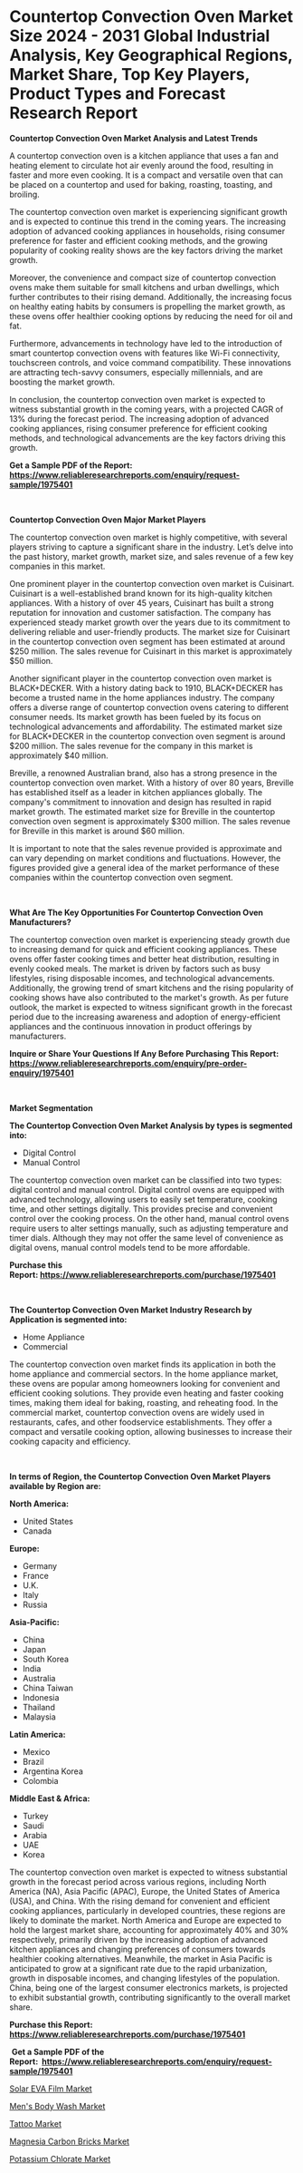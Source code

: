 <p><h1>Countertop Convection Oven Market Size 2024 - 2031 Global Industrial Analysis, Key Geographical Regions, Market Share, Top Key Players, Product Types and Forecast Research Report</h1></p><p><strong>Countertop Convection Oven Market Analysis and Latest Trends</strong></p>
<p><p>A countertop convection oven is a kitchen appliance that uses a fan and heating element to circulate hot air evenly around the food, resulting in faster and more even cooking. It is a compact and versatile oven that can be placed on a countertop and used for baking, roasting, toasting, and broiling.</p><p>The countertop convection oven market is experiencing significant growth and is expected to continue this trend in the coming years. The increasing adoption of advanced cooking appliances in households, rising consumer preference for faster and efficient cooking methods, and the growing popularity of cooking reality shows are the key factors driving the market growth.</p><p>Moreover, the convenience and compact size of countertop convection ovens make them suitable for small kitchens and urban dwellings, which further contributes to their rising demand. Additionally, the increasing focus on healthy eating habits by consumers is propelling the market growth, as these ovens offer healthier cooking options by reducing the need for oil and fat.</p><p>Furthermore, advancements in technology have led to the introduction of smart countertop convection ovens with features like Wi-Fi connectivity, touchscreen controls, and voice command compatibility. These innovations are attracting tech-savvy consumers, especially millennials, and are boosting the market growth.</p><p>In conclusion, the countertop convection oven market is expected to witness substantial growth in the coming years, with a projected CAGR of 13% during the forecast period. The increasing adoption of advanced cooking appliances, rising consumer preference for efficient cooking methods, and technological advancements are the key factors driving this growth.</p></p>
<p><strong>Get a Sample PDF of the Report:&nbsp; <a href="https://www.reliableresearchreports.com/enquiry/request-sample/1975401">https://www.reliableresearchreports.com/enquiry/request-sample/1975401</a></strong></p>
<p>&nbsp;</p>
<p><strong>Countertop Convection Oven Major Market Players</strong></p>
<p><p>The countertop convection oven market is highly competitive, with several players striving to capture a significant share in the industry. Let’s delve into the past history, market growth, market size, and sales revenue of a few key companies in this market.</p><p>One prominent player in the countertop convection oven market is Cuisinart. Cuisinart is a well-established brand known for its high-quality kitchen appliances. With a history of over 45 years, Cuisinart has built a strong reputation for innovation and customer satisfaction. The company has experienced steady market growth over the years due to its commitment to delivering reliable and user-friendly products. The market size for Cuisinart in the countertop convection oven segment has been estimated at around $250 million. The sales revenue for Cuisinart in this market is approximately $50 million.</p><p>Another significant player in the countertop convection oven market is BLACK+DECKER. With a history dating back to 1910, BLACK+DECKER has become a trusted name in the home appliances industry. The company offers a diverse range of countertop convection ovens catering to different consumer needs. Its market growth has been fueled by its focus on technological advancements and affordability. The estimated market size for BLACK+DECKER in the countertop convection oven segment is around $200 million. The sales revenue for the company in this market is approximately $40 million.</p><p>Breville, a renowned Australian brand, also has a strong presence in the countertop convection oven market. With a history of over 80 years, Breville has established itself as a leader in kitchen appliances globally. The company's commitment to innovation and design has resulted in rapid market growth. The estimated market size for Breville in the countertop convection oven segment is approximately $300 million. The sales revenue for Breville in this market is around $60 million.</p><p>It is important to note that the sales revenue provided is approximate and can vary depending on market conditions and fluctuations. However, the figures provided give a general idea of the market performance of these companies within the countertop convection oven segment.</p></p>
<p>&nbsp;</p>
<p><strong>What Are The Key Opportunities For Countertop Convection Oven Manufacturers?</strong></p>
<p><p>The countertop convection oven market is experiencing steady growth due to increasing demand for quick and efficient cooking appliances. These ovens offer faster cooking times and better heat distribution, resulting in evenly cooked meals. The market is driven by factors such as busy lifestyles, rising disposable incomes, and technological advancements. Additionally, the growing trend of smart kitchens and the rising popularity of cooking shows have also contributed to the market's growth. As per future outlook, the market is expected to witness significant growth in the forecast period due to the increasing awareness and adoption of energy-efficient appliances and the continuous innovation in product offerings by manufacturers.</p></p>
<p><strong>Inquire or Share Your Questions If Any Before Purchasing This Report: <a href="https://www.reliableresearchreports.com/enquiry/pre-order-enquiry/1975401">https://www.reliableresearchreports.com/enquiry/pre-order-enquiry/1975401</a></strong></p>
<p>&nbsp;</p>
<p><strong>Market Segmentation</strong></p>
<p><strong>The Countertop Convection Oven Market Analysis by types is segmented into:</strong></p>
<p><ul><li>Digital Control</li><li>Manual Control</li></ul></p>
<p><p>The countertop convection oven market can be classified into two types: digital control and manual control. Digital control ovens are equipped with advanced technology, allowing users to easily set temperature, cooking time, and other settings digitally. This provides precise and convenient control over the cooking process. On the other hand, manual control ovens require users to alter settings manually, such as adjusting temperature and timer dials. Although they may not offer the same level of convenience as digital ovens, manual control models tend to be more affordable.</p></p>
<p><strong>Purchase this Report:&nbsp;<a href="https://www.reliableresearchreports.com/purchase/1975401">https://www.reliableresearchreports.com/purchase/1975401</a></strong></p>
<p>&nbsp;</p>
<p><strong>The Countertop Convection Oven Market Industry Research by Application is segmented into:</strong></p>
<p><ul><li>Home Appliance</li><li>Commercial</li></ul></p>
<p><p>The countertop convection oven market finds its application in both the home appliance and commercial sectors. In the home appliance market, these ovens are popular among homeowners looking for convenient and efficient cooking solutions. They provide even heating and faster cooking times, making them ideal for baking, roasting, and reheating food. In the commercial market, countertop convection ovens are widely used in restaurants, cafes, and other foodservice establishments. They offer a compact and versatile cooking option, allowing businesses to increase their cooking capacity and efficiency.</p></p>
<p>&nbsp;</p>
<p><strong>In terms of Region, the Countertop Convection Oven Market Players available by Region are:</strong></p>
<p>
    <p> <strong> North America: </strong>
        <ul>
            <li>United States</li>
            <li>Canada</li>
        </ul>
        </p> 
    <p> <strong> Europe: </strong>
        <ul>
            <li>Germany</li>
            <li>France</li>
            <li>U.K.</li>
            <li>Italy</li>
            <li>Russia</li>
        </ul>
        </p> 
    <p> <strong> Asia-Pacific: </strong>
        <ul>
            <li>China</li>
            <li>Japan</li>
            <li>South Korea</li>
            <li>India</li>
            <li>Australia</li>
            <li>China Taiwan</li>
            <li>Indonesia</li>
            <li>Thailand</li>
            <li>Malaysia</li>
        </ul>
        </p> 
    <p> <strong> Latin America: </strong>
        <ul>
            <li>Mexico</li>
            <li>Brazil</li>
            <li>Argentina Korea</li>
            <li>Colombia</li>
        </ul>
        </p> 
    <p> <strong> Middle East & Africa: </strong>
        <ul>
            <li>Turkey</li>
            <li>Saudi</li>
            <li>Arabia</li>
            <li>UAE</li>
            <li>Korea</li>
        </ul>
    </p>
    </p>
<p><p>The countertop convection oven market is expected to witness substantial growth in the forecast period across various regions, including North America (NA), Asia Pacific (APAC), Europe, the United States of America (USA), and China. With the rising demand for convenient and efficient cooking appliances, particularly in developed countries, these regions are likely to dominate the market. North America and Europe are expected to hold the largest market share, accounting for approximately 40% and 30% respectively, primarily driven by the increasing adoption of advanced kitchen appliances and changing preferences of consumers towards healthier cooking alternatives. Meanwhile, the market in Asia Pacific is anticipated to grow at a significant rate due to the rapid urbanization, growth in disposable incomes, and changing lifestyles of the population. China, being one of the largest consumer electronics markets, is projected to exhibit substantial growth, contributing significantly to the overall market share.</p></p>
<p><strong>Purchase this Report: <a href="https://www.reliableresearchreports.com/purchase/1975401">https://www.reliableresearchreports.com/purchase/1975401</a></strong></p>
<p>&nbsp;<strong>Get a Sample PDF of the Report:&nbsp;&nbsp;<a href="https://www.reliableresearchreports.com/enquiry/request-sample/1975401">https://www.reliableresearchreports.com/enquiry/request-sample/1975401</a></strong></p>
<p><strong></strong></p>
<p><p><a href="https://www.linkedin.com/pulse/solar-eva-film-market-research-report-unlocks-analysis-tkief/">Solar EVA Film Market</a></p><p><a href="https://github.com/irfadac/Market-Research-Report-List-1/blob/main/mens-body-wash-market.md">Men's Body Wash Market</a></p><p><a href="https://github.com/yoshih12/Market-Research-Report-List-1/blob/main/tattoo-market.md">Tattoo Market</a></p><p><a href="https://www.linkedin.com/pulse/magnesia-carbon-bricks-market-size-2023-2030-global-industrial-xspxe/">Magnesia Carbon Bricks Market</a></p><p><a href="https://www.linkedin.com/pulse/potassium-chlorate-market-research-report-unlocks-analysis-7eufe/">Potassium Chlorate Market</a></p></p>